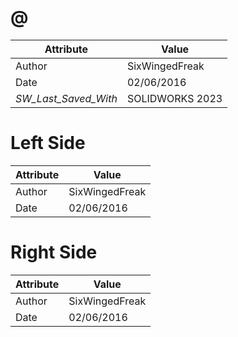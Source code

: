 # @
| Attribute | Value |
| ---  | ---     |
| Author | SixWingedFreak |
| Date | 02/06/2016 |
| _SW_Last_Saved_With_ | SOLIDWORKS 2023 |
# Left Side
| Attribute | Value |
| ---  | ---     |
| Author | SixWingedFreak |
| Date | 02/06/2016 |
# Right Side
| Attribute | Value |
| ---  | ---     |
| Author | SixWingedFreak |
| Date | 02/06/2016 |
